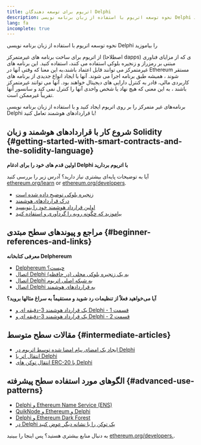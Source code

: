 ```yaml
---
title: اتریوم برای توسعه دهندگان Delphi
description: نحوه توسعه اتریوم با استفاده از زبان برنامه نویسی Delphi را بیاموزید
lang: fa
incomplete: true
---
```


<FeaturedText>

نحوه توسعه اتریوم با استفاده از زبان برنامه نویسی Delphi را بیاموزید

</FeaturedText>

از اتریوم برای ساخت برنامه های غیرمتمرکز (اصطلاحا dapps) ی که از مزایای فناوری مبتنی بر رمزراز و زنجیره بلوکی استفاده می کنند، استفاده کنید. این برنامه های غیرمتمرکز می توانند قابل اعتماد باشند،به این معنا که وقتی آنها در Ethereum مستقر شوند ، همیشه طبق برنامه اجرا می شوند. آنها با ایجاد انواع جدیدی از برنامه های کاربردی مالی، قادر به کنترل دارایی های دیجیتال خواهند بود. آنها می توانند غیرمتمرکز باشند ، به این معنی که هیچ نهاد یا شخص واحدی آنها را کنترل نمی کند و سانسور آنها تقریباً غیرممکن است.

برنامه‌های غیر متمرکز را بر روی اتریوم ایجاد کنید و با استفاده از زبان برنامه نویسی Delphi با قراردادهای هوشمند تعامل کنید!

## شروع کار با قراردادهای هوشمند و زبان Solidity {#getting-started-with-smart-contracts-and-the-solidity-language}

**اولین قدم های خود را برای ادغام Delphi با اتریوم بردارید**

آیا به توضیحات پایه‌ای بیشتری نیاز دارید؟ آدرس زیر را بررسی کنید [ethereum.org/learn](/learn/) or [ethereum.org/developers](/developers/).

- [زنجیره بلوکی توضیح داده شده است](https://kauri.io/article/d55684513211466da7f8cc03987607d5/blockchain-explained)
- [درک قراردادهای هوشمند](https://kauri.io/article/e4f66c6079e74a4a9b532148d3158188/ethereum-101-part-5-the-smart-contract)
- [اولین قرارداد هوشمند خود را بنویسید](https://kauri.io/article/124b7db1d0cf4f47b414f8b13c9d66e2/remix-ide-your-first-smart-contract)
- [بیاموزید که چگونه رویه را گردآوری و استفاده کنید](https://kauri.io/article/973c5f54c4434bb1b0160cff8c695369/understanding-smart-contract-compilation-and-deployment)

## مراجع و پیوندهای سطح مبتدی {#beginner-references-and-links}

**معرفی کتابخانه Delphereum**

- [Delphereum چیست؟](https://github.com/svanas/delphereum/blob/master/README.md)
- [اتصال Delphi به یک زنجیره بلوکی محلی (در حافظه)](https://medium.com/@svanas/connecting-delphi-to-a-local-in-memory-blockchain-9a1512d6c5b0)
- [اتصال Delphi به شبکه اصلی اتریوم](https://medium.com/@svanas/connecting-delphi-to-the-ethereum-main-net-5faf1feffd83)
- [اتصال Delphi به قراردادهای هوشمند](https://medium.com/@svanas/connecting-delphi-to-smart-contracts-3146b12803a1)

**آیا می‌خواهید فعلاً از تنظیمات رد شوید و مستقیماً به سراغ مثالها بروید؟**

- [یک قرارداد هوشمند 3-دقیقه ای و Delphi - قسمت 1](https://medium.com/@svanas/a-3-minute-smart-contract-and-delphi-61d998571d)
- [یک قرارداد هوشمند 3-دقیقه ای و Delphi - قسمت 2](https://medium.com/@svanas/a-3-minute-smart-contract-and-delphi-part-2-446925faa47b)

## مقالات سطح متوسط {#intermediate-articles}

- [ایجاد یک امضای پیام امضا شده توسط اتریوم در Delphi](https://medium.com/@svanas/generating-an-ethereum-signed-message-signature-in-delphi-75661ce5031b)
- [انتقال اتر با Delphi](https://medium.com/@svanas/transferring-ether-with-delphi-b5f24b1a98a4)
- [انتقال توکن های ERC-20 با Delphi](https://medium.com/@svanas/transferring-erc-20-tokens-with-delphi-bb44c05b295d)

## الگوهای مورد استفاده سطح پیشرفته {#advanced-use-patterns}

- [Delphi و Ethereum Name Service (ENS)](https://medium.com/@svanas/delphi-and-ethereum-name-service-ens-4443cd278af7)
- [QuikNode و Ethereum و Delphi](https://medium.com/@svanas/quiknode-ethereum-and-delphi-f7bfc9671c23)
- [Delphi و Ethereum Dark Forest](https://svanas.medium.com/delphi-and-the-ethereum-dark-forest-5b430da3ad93)
- [در Delphi یک توکن را با نشانه دیگر عوض کنید](https://svanas.medium.com/swap-one-token-for-another-in-delphi-bcb999c47f7)

به دنبال منابع بیشتری هستید؟ پس اینجا را ببینید [ethereum.org/developers.](/developers/).
